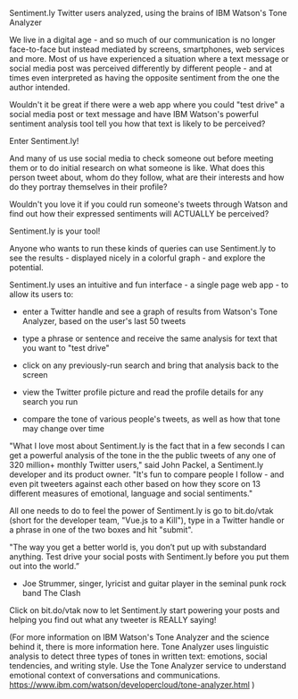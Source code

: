 Sentiment.ly
Twitter users analyzed, using the brains of IBM Watson's Tone Analyzer

We live in a digital age - and so much of our communication is no longer face-to-face but instead mediated by screens, smartphones, web services and more. Most of us have experienced a situation where a text message or social media post was perceived differently by different people - and at times even interpreted as having the opposite sentiment from the one the author intended.

Wouldn't it be great if there were a web app where you could "test drive" a social media post or text message and have IBM Watson's powerful sentiment analysis tool tell you how that text is likely to be perceived?

Enter Sentiment.ly!

And many of us use social media to check someone out before meeting them or to do initial research on what someone is like. What does this person tweet about, whom do they follow, what are their interests and how do they portray themselves in their profile?

Wouldn't you love it if you could run someone's tweets through Watson and find out how their expressed sentiments will ACTUALLY be perceived?

Sentiment.ly is your tool!

Anyone who wants to run these kinds of queries can use Sentiment.ly to see the results - displayed nicely in a colorful graph - and explore the potential.

Sentiment.ly uses an intuitive and fun interface - a single page web app - to allow its users to:

- enter a Twitter handle and see a graph of results from Watson's Tone Analyzer, based on the user's last 50 tweets

- type a phrase or sentence and receive the same analysis for text that you want to "test drive"

- click on any previously-run search and bring that analysis back to the screen

- view the Twitter profile picture and read the profile details for any search you run

- compare the tone of various people's tweets, as well as how that tone may change over time

"What I love most about Sentiment.ly is the fact that in a few seconds I can get a powerful analysis of the tone in the the public tweets of any one of 320 million+ monthly Twitter users," said John Packel, a Sentiment.ly developer and its product owner. "It's fun to compare people I follow - and even pit tweeters against each other based on how they score on 13 different measures of emotional, language and social sentiments."

All one needs to do to feel the power of Sentiment.ly is go to bit.do/vtak (short for the developer team, "Vue.js to a Kill"), type in a Twitter handle or a phrase in one of the two boxes and hit "submit".

"The way you get a better world is, you don’t put up with substandard anything. Test drive your social posts with Sentiment.ly before you put them out into the world.”
   - Joe Strummer, singer, lyricist and guitar player in the seminal punk rock band The Clash

Click on bit.do/vtak now to let Sentiment.ly start powering your posts and helping you find out what any tweeter is REALLY saying!

(For more information on IBM Watson's Tone Analyzer and the science behind it, there is more information here.
Tone Analyzer uses linguistic analysis to detect three types of tones in written text: emotions, social tendencies, and writing style. Use the Tone Analyzer service to understand emotional context of conversations and communications.
https://www.ibm.com/watson/developercloud/tone-analyzer.html )
